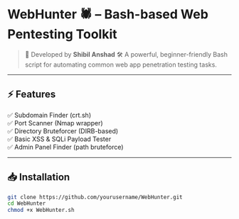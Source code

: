 # WebHunter 🕷️ – Bash-based Web Pentesting Toolkit

> 🔐 Developed by **Shibil Anshad**
> 🛠️ A powerful, beginner-friendly Bash script for automating common web app penetration testing tasks.

---

## ⚡ Features

✅ Subdomain Finder (crt.sh)  
✅ Port Scanner (Nmap wrapper)  
✅ Directory Bruteforcer (DIRB-based)  
✅ Basic XSS & SQLi Payload Tester  
✅ Admin Panel Finder (path bruteforce)

---

## 📥 Installation

```bash
git clone https://github.com/yourusername/WebHunter.git
cd WebHunter
chmod +x WebHunter.sh
